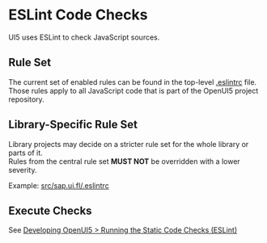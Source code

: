 # ESLint Code Checks

UI5 uses ESLint to check JavaScript sources.  

## Rule Set

The current set of enabled rules can be found in the top-level [.eslintrc](/.eslintrc) file.  
Those rules apply to all JavaScript code that is part of the OpenUI5 project repository.

## Library-Specific Rule Set

Library projects may decide on a stricter rule set for the whole library or parts of it.  
Rules from the central rule set **MUST NOT** be overridden with a lower severity.

Example: [src/sap.ui.fl/.eslintrc](../src/sap.ui.fl/.eslintrc)

## Execute Checks

See [Developing OpenUI5 > Running the Static Code Checks (ESLint)](./developing.md#running-the-static-code-checks-eslint)
